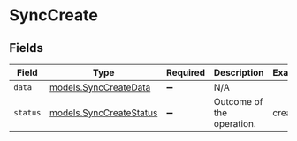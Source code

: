 # SyncCreate


## Fields

| Field                                                              | Type                                                               | Required                                                           | Description                                                        | Example                                                            |
| ------------------------------------------------------------------ | ------------------------------------------------------------------ | ------------------------------------------------------------------ | ------------------------------------------------------------------ | ------------------------------------------------------------------ |
| `data`                                                             | [models.SyncCreateData](../../models/shared/synccreatedata.md)     | :heavy_minus_sign:                                                 | N/A                                                                |                                                                    |
| `status`                                                           | [models.SyncCreateStatus](../../models/shared/synccreatestatus.md) | :heavy_minus_sign:                                                 | Outcome of the operation.                                          | created                                                            |